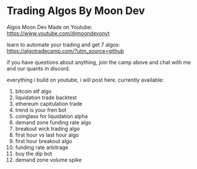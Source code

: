 # Trading Algos By Moon Dev

 Algos Moon Dev Made on Youtube: https://www.youtube.com/@moondevonyt

 learn to automate your trading and get 7 algos: https://algotradecamp.com/?utm_source=github

 if you have questions about anything, join the camp above and chat with me and our quants in discord.

everything i build on youtube, i will post here. currently available:
1. bitcoin etf algo 
2. liquidation trade backtest
3. ethereum capitulation trade
4. trend is your fren bot
5. coinglass for liquidation alpha
6. demand zone funding rate algo
7. breakout wick trading algo
8. first hour vs last hour algo
9. first hour breakout algo
10. funding rate arbitrage 
11. buy the dip bot
12. demand zone volume spike